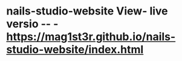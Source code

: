 # nails-studio-website     View- live versio  -- -https://mag1st3r.github.io/nails-studio-website/index.html
